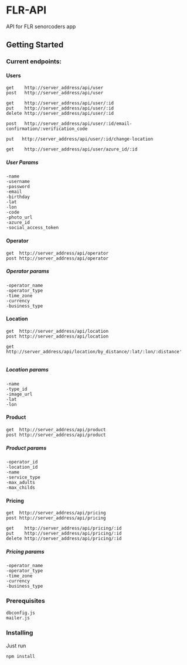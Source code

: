# FLR-API

API for FLR senorcoders app 

## Getting Started

### Current endpoints:

#### Users
```
get    http://server_address/api/user
post   http://server_address/api/user

get    http://server_address/api/user/:id
put    http://server_address/api/user/:id
delete http://server_address/api/user/:id

post   http://server_address/api/user/:id/email-confirmation/:verification_code

put   http://server_address/api/user/:id/change-location
 
get    http://server_address/api/user/azure_id/:id

```
##### User Params
```
-name  
-username 
-password 
-email
-birthday
-lat  
-lon 
-code
-photo_url
-azure_id
-social_access_token
```
#### Operator
```
get  http://server_address/api/operator
post http://server_address/api/operator
```
##### Operator params
```
-operator_name
-operator_type
-time_zone
-currency
-business_type
```
#### Location
```
get  http://server_address/api/location
post http://server_address/api/location

get  http://server_address/api/location/by_distance/:lat/:lon/:distance'
    
```
##### Location params
```
-name
-type_id
-image_url
-lat
-lon 
```
#### Product
```
get  http://server_address/api/product 
post http://server_address/api/product
```
##### Product params
```
-operator_id
-location_id
-name
-service_type
-max_adults
-max_childs
```
#### Pricing
```
get  http://server_address/api/pricing
post http://server_address/api/pricing

get    http://server_address/api/pricing/:id
put    http://server_address/api/pricing/:id
delete http://server_address/api/pricing/:id
```
##### Pricing params
```
-operator_name
-operator_type
-time_zone
-currency
-business_type
```
### Prerequisites

```
dbconfig.js
mailer.js
```

### Installing
Just run

```
npm install
```
